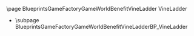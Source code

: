 \page BlueprintsGameFactoryGameWorldBenefitVineLadder VineLadder
- \subpage BlueprintsGameFactoryGameWorldBenefitVineLadderBP_VineLadder
